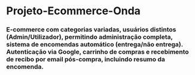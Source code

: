 # Projeto-Ecommerce-Onda

### E-commerce com categorias variadas, usuários distintos (Admin/Utilizador), permitindo administração completa, sistema de encomendas automático (entrega/não entrega). Autenticação via Google, carrinho de compras e recebimento de recibo por email pós-compra, incluindo resumo da encomenda.
